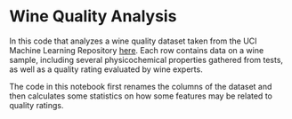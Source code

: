 # Wine Quality Analysis
In this code that analyzes a wine quality dataset taken from the UCI Machine Learning Repository [here](https://archive.ics.uci.edu/ml/datasets/wine+quality). Each row contains data on a wine sample, including several physicochemical properties gathered from tests, as well as a quality rating evaluated by wine experts.

The code in this notebook first renames the columns of the dataset and then calculates some statistics on how some features may be related to quality ratings.
